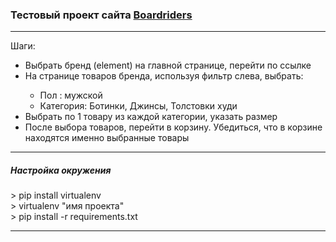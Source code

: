 <h3><b> Тестовый проект сайта <a href="https://www.brd.ru/home-man">Boardriders</a> </b></h3>
<hr>
Шаги:
<ul>
<li>Выбрать бренд (element) на главной странице, перейти по ссылке</li>
<li>На странице товаров бренда, используя фильтр слева, выбрать:</li>
<ul>
<li>Пол : мужской</li>
<li>Категория: Ботинки, Джинсы, Толстовки худи</li>
</ul>
<li>Выбрать по 1 товару из каждой категории, указать размер</li>
<li>После выбора товаров, перейти в корзину. Убедиться, что в корзине находятся именно выбранные товары</li>
</ul>
<hr>
<h5>Настройка окружения</h5>
> pip install virtualenv
<br>
> virtualenv "имя проекта"
<br>
> pip install -r requirements.txt
<hr>
